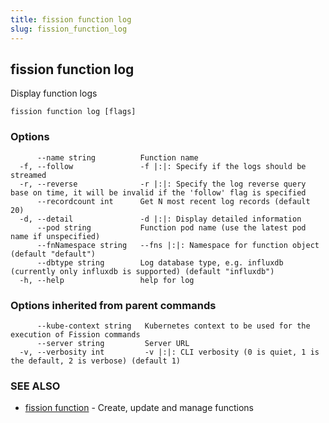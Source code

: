 ```yaml
---
title: fission function log
slug: fission_function_log
---
```

## fission function log

Display function logs

```
fission function log [flags]
```

### Options

```
      --name string          Function name
  -f, --follow               -f |:|: Specify if the logs should be streamed
  -r, --reverse              -r |:|: Specify the log reverse query base on time, it will be invalid if the 'follow' flag is specified
      --recordcount int      Get N most recent log records (default 20)
  -d, --detail               -d |:|: Display detailed information
      --pod string           Function pod name (use the latest pod name if unspecified)
      --fnNamespace string   --fns |:|: Namespace for function object (default "default")
      --dbtype string        Log database type, e.g. influxdb (currently only influxdb is supported) (default "influxdb")
  -h, --help                 help for log
```

### Options inherited from parent commands

```
      --kube-context string   Kubernetes context to be used for the execution of Fission commands
      --server string         Server URL
  -v, --verbosity int         -v |:|: CLI verbosity (0 is quiet, 1 is the default, 2 is verbose) (default 1)
```

### SEE ALSO

* [fission function](/docs/reference/fission-cli/fission_function/)	 - Create, update and manage functions

